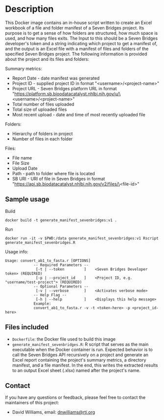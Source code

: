# Description

This Docker image contains an in-house script written to create an Excel workbook of a file and folder manifest of a Seven Bridges project.  Its purpose is to get a sense of how folders are structured, how much space is used, and how many files exits.  The Input to this should be a Seven Bridges developer's token and a string indicating which project to get a manifest of, and the output is an Excel file with a manifest of files and folders of the specified Seven Bridges project.  The following information is provided about the project and its files and folders:

Summary metrics:
- Report Date - date manifest was generated
- Project ID - supplied project ID in format "\<username\>/\<project-name\>"
- Project URL - Seven Bridges platform URL in format "https://platform.sb.bioodatacatalyst.nhlbi.nih.gov/u/\<username\>/\<project-name\>"
- Total number of files uploaded
- Total size of uploaded files
- Most recent upload - date and time of most recently uploaded file

Folders:
- Hierarchy of folders in project
- Number of files in each folder

Files:
- File name
- File Size
- Upload Date
- Path - path to folder where file is located
- SB URI - URI of file in Seven Bridges in format "https://api.sb.biodatacatalyst.nhlbi.nih.gov/v2/files/\<file-id\>"

## Sample usage

Build
```
docker build -t generate_manifest_sevenbridges:v1 .
```

Run
```
docker run -it -v $PWD:/data generate_manifest_sevenbridges:v1 Rscript generate_manifest_sevenbridges.R
```

Usage info:
```
Usage: convert_ab1_to_fasta.r [OPTIONS]
             -- Required Parameters --
              [-t | --token         ]    <Seven Bridges Developer token> (REQUIRED)
              [-p | --project_id    ]    <Project ID, e.g. "username/test-project"> (REQUIRED)
             -- Optional Parameters -- 
              [-v | --verbose       ]    <Activates verbose mode>
             -- Help Flag --  
              [-h | --help          ]    <Displays this help message>
             Example:
             convert_ab1_to_fasta.r -v -t <token-here> -p <project_id-here>
```

## Files included

- `Dockerfile`: the Docker file used to build this image
- `generate_manifest_sevenbridges.R`: R script that serves as the main executable when the Docker container is run.  Expected behavior is to call the Seven Bridges API recursively on a project and generate an Excel report containing the project's summary metrics, a directory manifest, and a file manifest.  In the end, this writes the extracted results to an output Excel sheet (.xlsx) named after the project's name.

## Contact

If you have any questions or feedback, please feel free to contact the maintainers of this project:

- David Williams, email: dnwilliams@rti.org
